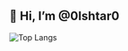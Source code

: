 ## 👋 Hi, I’m @0Ishtar0

![Top Langs](https://github-readme-stats.vercel.app/api/top-langs/?username=0ishtar0&layout=compact)

<!---
0Ishtar0/0Ishtar0 is a ✨ special ✨ repository because its `README.md` (this file) appears on your GitHub profile.
You can click the Preview link to take a look at your changes.
--->

